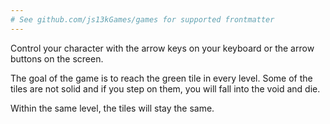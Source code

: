 ```yaml
---
# See github.com/js13kGames/games for supported frontmatter
---
```

Control your character with the arrow keys on your keyboard or the arrow buttons on the screen.

The goal of the game is to reach the green tile in every level. Some of the tiles are not solid and if you step on them, you will fall into the void and die.

Within the same level, the tiles will stay the same.